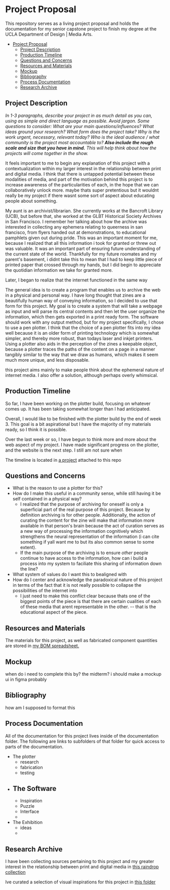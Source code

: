# Project Proposal

This repository serves as a living project proposal and holds the documentation for my senior capstone project to finish my degree at the UCLA Department of Design | Media Arts. 

- [Project Proposal](#project-proposal)
  - [Project Description](#project-description)
  - [Production Timeline](#production-timeline)
  - [Questions and Concerns](#questions-and-concerns)
  - [Resources and Materials](#resources-and-materials)
  - [Mockup](#mockup)
  - [Bibliography](#bibliography)
  - [Process Documentation](#process-documentation)
  - [Research Archive](#research-archive)

## Project Description

*In 1-3 paragraphs, describe your project in as much detail as you can, using as simple and direct language as possible. Avoid jargon. Some questions to consider: What are your main questions/influences? What ideas ground your research? What form does the project take? Why is the work urgent, necessary, relevant today? Who is the ideal audience / what community is the project most accountable to? **Also include the rough scale and size that you have in mind.** This will help think about how the projects will come together in the show.*

It feels important to me to begin any explanation of this project with a contextualization within my larger interest in the relationship between print and digital media. I think that there is untapped potential between these modalities of media, and part of the motivation behind this project is to increase awareness of the particularities of each, in the hope that we can collaboratively unlock more. maybe thats super pretentious but it wouldnt really be my project if there wasnt some sort of aspect about educating people about something.

My aunt is an archivist/librarian. She currently works at the Bancroft Library (UCB), but before that, she worked at the GLBT Historical Society Archives in San Francisco. I remember her talking about how the archive was interested in collecting any ephemera relating to queerness in san francisco, from flyers handed out at demonstrations, to educational pamphlets given out during pride. This was an important moment for me, because I realized that all this information i took for granted or threw out was valuable. It was an important part of ensuring future understanding of the current state of the world. Thankfully for my future roomates and my parent's basement, i didnt take this to mean that I had to keep little piece of printed paper that crossed through my hands, but I did begin to appreciate the quotidian information we take for granted more.

Later, I began to realize that the internet functioned in the same way

The general idea is to create a program that enables us to archive the web in a physical and personal way. I have long thought that zines are a beautifully human way of conveying information, so I decided to use that form for this project. My goal is to create a system that will take a webpage as input and will parse its central contents and then let the user organize the information, which then gets exported in a print ready form. The software should work with any output method, but for my project specifically, I chose to use a pen plotter. I think that the choice of a pen plotter fits into my idea well because it is an older form of printing technology which is somewhat simpler, and thereby more robust, than todays laser and inkjet printers. Using a plotter also aids in the perception of the zines a keepable object, because a plotter traces the paths of the content on a page in a manner tangibly similar to the way that we draw as humans, which makes it seem much more unique, and less disposable.

this project aims mainly to make people think about the ephemeral nature of internet media. I also offer a solution, although perhaps overly whimsical.

## Production Timeline

So far, I have been working on the plotter build, focusing on whatever comes up. It has been taking somewhat longer than I had anticipated.

Overall, I would like to be finished with the plotter build by the end of week 3. This goal is a bit aspirational but I have the majority of my materials ready, so I think it is possible. 

Over the last week or so, I have begun to think more and more about the web aspect of my project. I have made significant progress on the plotter, and the website is the next step. I still am not sure when  

The timeline is located in [a project](https://github.com/users/TacyPW/projects/5) attached to this repo

## Questions and Concerns

- What is the reason to use a plotter for this?
- How do I make this useful in a community sense, while still having it be self contained in a physical way?
  - I realized that the purpose of archiving for oneself is only a superficial part of the real purpose of this project. Because by definition archiving is for other people. Additionally, the action of curating the content for the zine will make that information more available in that person's brain because the act of curation serves as a new way of processing the information cognitively which strengthens the neural representation of the information (i can cite something if yall want me to but its also common sense to some extent).
  - If the main purpose of the archiving is to ensure *other* people continue to have access to the information, how can i build a process into my system to faciliate this sharing of information down the line?
- What system of values do I want this to bealigned with
- How do I center and acknowledge the paradoxical nature of this project in terms of the fact that it is not really possible to collapse the possibilities of the internet into
  - I just need to make this conflict clear because thats one of the biggest points of the piece is that there are certain cualities of each of these media that arent representable in the other. -- that is the educational aspect of the piece.

## Resources and Materials

The materials for this project, as well as fabricated component quantities are stored in [my BOM spreadsheet.](Plotter/Hardware/BOM.xlsx)

## Mockup

when do i need to complete this by? the midterm?
i should make a mockup ui in figma probably

## Bibliography

how am I supposed to format this

## Process Documentation

All of the documentation for this project lives inside of the documentation folder. The following are links to subfolders of that folder for quick access to parts of the documentation. 

- The plotter
  - research
  - fabrication
  - testing
- The Software
  - 
  - Inspiration
  - Puzzle
  - Interface
  - 
- The Exhibition
  - ideas
  - 

## Research Archive

I have been collecting sources pertaining to this project and my greater interest in the relationship between print and digital media in [this raindrop collection](https://raindrop.io/tacypw/print-digital-35667421)

Ive curated a selection of visual inspirations for this project in [this folder](Visual%20Archive/)
